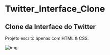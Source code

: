 # Twitter_Interface_Clone
## Clone da Interface do Twitter

Projeto escrito apenas com HTML & CSS.

![img](https://imgur.com/a/VyxFOeJ)
